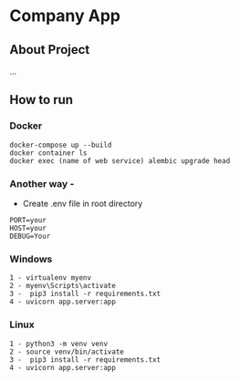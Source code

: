 # Company App

## About Project
...

## How to run

### Docker
```
docker-compose up --build
docker container ls
docker exec (name of web service) alembic upgrade head  
```


### Another way -

* Create .env file in root directory
```
PORT=your
HOST=your
DEBUG=Your
```

### Windows
```
1 - virtualenv myenv
2 - myenv\Scripts\activate
3 -  pip3 install -r requirements.txt
4 - uvicorn app.server:app
```


### Linux
```
1 - python3 -m venv venv 
2 - source venv/bin/activate
3 -  pip3 install -r requirements.txt
4 - uvicorn app.server:app
```
